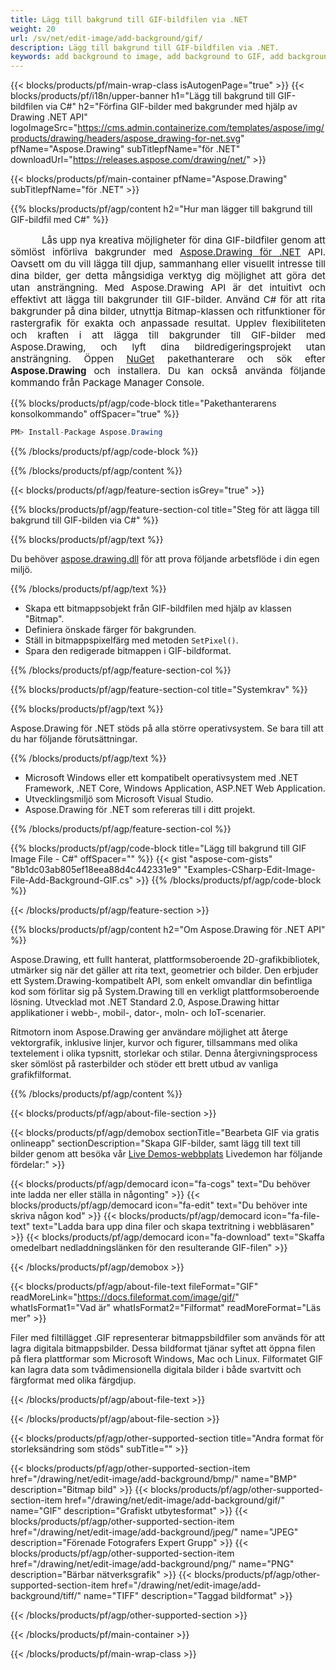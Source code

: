 ```yaml
---
title: Lägg till bakgrund till GIF-bildfilen via .NET
weight: 20
url: /sv/net/edit-image/add-background/gif/
description: Lägg till bakgrund till GIF-bildfilen via .NET.
keywords: add background to image, add background to GIF, add background via C#, 2D graphics, drawing API, edit bitmap C#, Drawing för .NET, save bitmap, save GIF image, cross-platform 2D graphic library, Bitmap class, raster graphics drawing, draw background, rendering raster images, GIF image file
---
```


{{< blocks/products/pf/main-wrap-class isAutogenPage="true" >}}
{{< blocks/products/pf/i18n/upper-banner h1="Lägg till bakgrund till GIF-bildfilen via C#" h2="Förfina GIF-bilder med bakgrunder med hjälp av Drawing .NET API" logoImageSrc="https://cms.admin.containerize.com/templates/aspose/img/products/drawing/headers/aspose_drawing-for-net.svg" pfName="Aspose.Drawing" subTitlepfName="för .NET" downloadUrl="https://releases.aspose.com/drawing/net/" >}}

{{< blocks/products/pf/main-container pfName="Aspose.Drawing" subTitlepfName="för .NET" >}}


{{% blocks/products/pf/agp/content h2="Hur man lägger till bakgrund till GIF-bildfil med C#" %}}

<p align="justify" style="text-indent:50px;font-size:15px;">
Lås upp nya kreativa möjligheter för dina GIF-bildfiler genom att sömlöst införliva bakgrunder med <a href="https://products.aspose.com/drawing/net">Aspose.Drawing för .NET</a> API. Oavsett om du vill lägga till djup, sammanhang eller visuellt intresse till dina bilder, ger detta mångsidiga verktyg dig möjlighet att göra det utan ansträngning. Med Aspose.Drawing API är det intuitivt och effektivt att lägga till bakgrunder till GIF-bilder. Använd C# för att rita bakgrunder på dina bilder, utnyttja Bitmap-klassen och ritfunktioner för rastergrafik för exakta och anpassade resultat. Upplev flexibiliteten och kraften i att lägga till bakgrunder till GIF-bilder med Aspose.Drawing, och lyft dina bildredigeringsprojekt utan ansträngning. Öppen <a href="https://www.nuget.org/packages/aspose.drawing">NuGet</a> pakethanterare och sök efter <b>Aspose.Drawing</b> och installera. Du kan också använda följande kommando från Package Manager Console.</p>

{{% blocks/products/pf/agp/code-block title="Pakethanterarens konsolkommando" offSpacer="true" %}}
```cs
PM> Install-Package Aspose.Drawing
```
{{% /blocks/products/pf/agp/code-block %}}

{{% /blocks/products/pf/agp/content %}}


{{< blocks/products/pf/agp/feature-section isGrey="true" >}}

{{% blocks/products/pf/agp/feature-section-col title="Steg för att lägga till bakgrund till GIF-bilden via C#" %}}

{{% blocks/products/pf/agp/text %}}

Du behöver [aspose.drawing.dll](https://downloads.aspose.com/drawing/net) för att prova följande arbetsflöde i din egen miljö.

{{% /blocks/products/pf/agp/text %}}

+ Skapa ett bitmappsobjekt från GIF-bildfilen med hjälp av klassen "Bitmap".
+ Definiera önskade färger för bakgrunden.
+ Ställ in bitmappspixelfärg med metoden `SetPixel()`.
+ Spara den redigerade bitmappen i GIF-bildformat.

{{% /blocks/products/pf/agp/feature-section-col %}}

{{% blocks/products/pf/agp/feature-section-col title="Systemkrav" %}}

{{% blocks/products/pf/agp/text %}}

Aspose.Drawing för .NET stöds på alla större operativsystem. Se bara till att du har följande förutsättningar.

{{% /blocks/products/pf/agp/text %}}

- Microsoft Windows eller ett kompatibelt operativsystem med .NET Framework, .NET Core, Windows Application, ASP.NET Web Application.
- Utvecklingsmiljö som Microsoft Visual Studio.
- Aspose.Drawing för .NET som refereras till i ditt projekt.

{{% /blocks/products/pf/agp/feature-section-col %}}

{{% blocks/products/pf/agp/code-block title="Lägg till bakgrund till GIF Image File - C#" offSpacer="" %}}
{{< gist "aspose-com-gists" "8b1dc03ab805ef18eea88d4c442331e9" "Examples-CSharp-Edit-Image-File-Add-Background-GIF.cs" >}}
{{% /blocks/products/pf/agp/code-block %}}

{{< /blocks/products/pf/agp/feature-section >}}


<!-- aboutfile Starts -->

{{% blocks/products/pf/agp/content h2="Om Aspose.Drawing för .NET API" %}}

Aspose.Drawing, ett fullt hanterat, plattformsoberoende 2D-grafikbibliotek, utmärker sig när det gäller att rita text, geometrier och bilder. Den erbjuder ett System.Drawing-kompatibelt API, som enkelt omvandlar din befintliga kod som förlitar sig på System.Drawing till en verkligt plattformsoberoende lösning. Utvecklad mot .NET Standard 2.0, Aspose.Drawing hittar applikationer i webb-, mobil-, dator-, moln- och IoT-scenarier.

Ritmotorn inom Aspose.Drawing ger användare möjlighet att återge vektorgrafik, inklusive linjer, kurvor och figurer, tillsammans med olika textelement i olika typsnitt, storlekar och stilar. Denna återgivningsprocess sker sömlöst på rasterbilder och stöder ett brett utbud av vanliga grafikfilformat.

{{% /blocks/products/pf/agp/content %}}


{{< blocks/products/pf/agp/about-file-section >}}

{{< blocks/products/pf/agp/demobox sectionTitle="Bearbeta GIF via gratis onlineapp" sectionDescription="Skapa GIF-bilder, samt lägg till text till bilder genom att besöka vår [Live Demos-webbplats](https://products.aspose.app/drawing) Livedemon har följande fördelar:" >}}

{{< blocks/products/pf/agp/democard icon="fa-cogs" text="Du behöver inte ladda ner eller ställa in någonting" >}}
{{< blocks/products/pf/agp/democard icon="fa-edit" text="Du behöver inte skriva någon kod" >}}
{{< blocks/products/pf/agp/democard icon="fa-file-text" text="Ladda bara upp dina filer och skapa textritning i webbläsaren" >}}
{{< blocks/products/pf/agp/democard icon="fa-download" text="Skaffa omedelbart nedladdningslänken för den resulterande GIF-filen" >}}

{{< /blocks/products/pf/agp/demobox >}}

{{< blocks/products/pf/agp/about-file-text fileFormat="GIF" readMoreLink="https://docs.fileformat.com/image/gif/" whatIsFormat1="Vad är" whatIsFormat2="Filformat" readMoreFormat="Läs mer" >}}

Filer med filtillägget .GIF representerar bitmappsbildfiler som används för att lagra digitala bitmappsbilder. Dessa bildformat tjänar syftet att öppna filen på flera plattformar som Microsoft Windows, Mac och Linux. Filformatet GIF kan lagra data som tvådimensionella digitala bilder i både svartvitt och färgformat med olika färgdjup.

{{< /blocks/products/pf/agp/about-file-text >}}

{{< /blocks/products/pf/agp/about-file-section >}}

<!-- aboutfile Ends -->


{{< blocks/products/pf/agp/other-supported-section title="Andra format för storleksändring som stöds" subTitle="" >}}

{{< blocks/products/pf/agp/other-supported-section-item href="/drawing/net/edit-image/add-background/bmp/" name="BMP" description="Bitmap bild" >}}
{{< blocks/products/pf/agp/other-supported-section-item href="/drawing/net/edit-image/add-background/gif/" name="GIF" description="Grafiskt utbytesformat" >}}
{{< blocks/products/pf/agp/other-supported-section-item href="/drawing/net/edit-image/add-background/jpeg/" name="JPEG" description="Förenade Fotografers Expert Grupp" >}}
{{< blocks/products/pf/agp/other-supported-section-item href="/drawing/net/edit-image/add-background/png/" name="PNG" description="Bärbar nätverksgrafik" >}}
{{< blocks/products/pf/agp/other-supported-section-item href="/drawing/net/edit-image/add-background/tiff/" name="TIFF" description="Taggad bildformat" >}}

{{< /blocks/products/pf/agp/other-supported-section >}}

{{< /blocks/products/pf/main-container >}}

{{< /blocks/products/pf/main-wrap-class >}}
